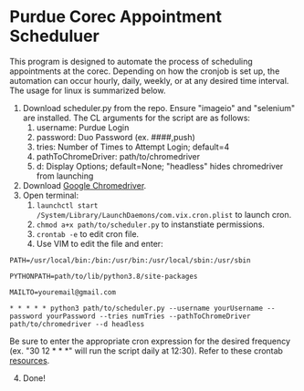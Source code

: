 # Purdue Corec Appointment Scheduluer

This program is designed to automate the process of scheduling appointments at the corec. Depending on how the cronjob is set up, the automation can occur hourly, daily, weekly, or at any desired time interval. The usage for linux is summarized below. 

1. Download scheduler.py from the repo. Ensure "imageio" and "selenium" are installed. The CL arguments for the script are as follows:
   1. username: Purdue Login
   2. password: Duo Password (ex. ####,push)
   3. tries: Number of Times to Attempt Login; default=4
   4. pathToChromeDriver: path/to/chromedriver
   5. d: Display Options; default=None; "headless" hides chromedriver from launching
2. Download [Google Chromedriver](https://chromedriver.chromium.org/downloads).
3. Open terminal:
   1. ```launchctl start /System/Library/LaunchDaemons/com.vix.cron.plist``` to launch cron.
   2. ```chmod a+x path/to/scheduler.py``` to instanstiate permissions.
   3. ```crontab -e``` to edit cron file.
   4. Use VIM to edit the file and enter: 

```PATH=/usr/local/bin:/bin:/usr/bin:/usr/local/sbin:/usr/sbin```

```PYTHONPATH=path/to/lib/python3.8/site-packages```

```MAILTO=youremail@gmail.com```

```* * * * * python3 path/to/scheduler.py --username yourUsername --password yourPassword --tries numTries --pathToChromeDriver path/to/chromedriver --d headless```

Be sure to enter the appropriate cron expression for the desired frequency (ex. "30 12 * * *" will run the script daily at 12:30). Refer to these crontab [resources](https://crontab.guru/).

4. Done!



